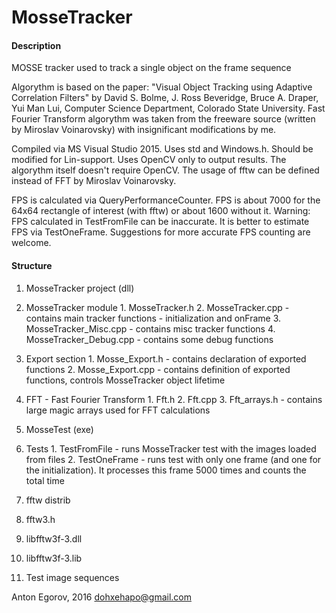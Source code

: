 # MosseTracker

#### Description

MOSSE tracker used to track a single object on the frame sequence

Algorythm is based on the paper: "Visual Object Tracking using Adaptive Correlation Filters" by David S. Bolme, J. Ross Beveridge, Bruce A. Draper, Yui Man Lui, Computer Science Department, Colorado State University.
Fast Fourier Transform algorythm was taken from the freeware source (written by Miroslav Voinarovsky) with insignificant modifications by me.

Compiled via MS Visual Studio 2015. Uses std and Windows.h. Should be modified for Lin-support.
Uses OpenCV only to output results. The algorythm itself doesn't require OpenCV.
The usage of fftw can be defined instead of FFT by Miroslav Voinarovsky.

FPS is calculated via QueryPerformanceCounter. FPS is about 7000 for the 64x64 rectangle of interest (with fftw) or about 1600 without it.
Warning: FPS calculated in TestFromFile can be inaccurate. It is better to estimate FPS via TestOneFrame. Suggestions for more accurate FPS counting are welcome.

#### Structure

1. MosseTracker project (dll)
  1. MosseTracker module
    1. MosseTracker.h
    2. MosseTracker.cpp       - contains main tracker functions - initialization and onFrame
    3. MosseTracker_Misc.cpp  - contains misc tracker functions
	4. MosseTracker_Debug.cpp - contains some debug functions
  2. Export section
    1. Mosse_Export.h   - contains declaration of exported functions
    2. Mosse_Export.cpp - contains definition of exported functions, controls MosseTracker object lifetime
  3. FFT - Fast Fourier Transform
    1. Fft.h
    2. Fft.cpp
    3. Fft_arrays.h - contains large magic arrays used for FFT calculations

2. MosseTest (exe)
  1. Tests
    1. TestFromFile - runs MosseTracker test with the images loaded from files
	2. TestOneFrame	- runs test with only one frame (and one for the initialization). It processes this frame 5000 times and counts the total time
	
3. fftw distrib
  1. fftw3.h
  2. libfftw3f-3.dll
  3. libfftw3f-3.lib
  
4. Test image sequences


Anton Egorov, 2016 dohxehapo@gmail.com
